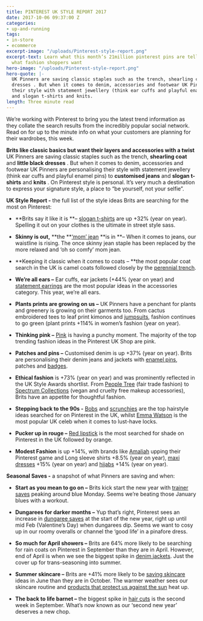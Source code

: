 ```yaml
---
title: PINTEREST UK STYLE REPORT 2017
date: 2017-10-06 09:37:00 Z
categories:
- up-and-running
tags:
- in-store
- ecommerce
excerpt-image: "/uploads/Pinterest-style-report.png"
excerpt-text: Learn what this month’s 21million pinterest pins are telling us about
  what fashion shoppers want
hero-image: "/uploads/Pinterest-style-report.png"
hero-quote: |-
  UK Pinners are saving classic staples such as the trench, shearling coat and little black
  dresses . But when it comes to denim, accessories and footwear UK Pinners are personalising
  their style with statement jewellery (think ear cuffs and playful enamel pins) to customised jeans
  and slogan t-shirts and knits.
length: Three minute read
---
```


We’re working with Pinterest to bring you the latest trend information as they collate the search results from the incredibly popular social network. Read on for up to the minute info on what your customers are planning for their wardrobes, this week.

**Brits like classic basics but want their layers and accessories with a twist**
UK Pinners are saving classic staples such as the trench, **shearling coat** and **little black dresses** . But when it comes to denim, accessories and footwear UK Pinners are personalising their style with statement jewellery (think ear cuffs and playful enamel pins) to **customised jeans** and **slogan t-shirts** and **knits** . On Pinterest style is personal. It’s very much a destination to express your signature style, a place to “be yourself, not your selfie”.

**UK Style Report -** the full list of the style ideas Brits are searching for the most on Pinterest:

* **Brits say it like it is **– [slogan t-shirts](https://protect-eu.mimecast.com/s/9OM5BUkDdpgiZk) are up \+32% (year on year). Spelling it out on your clothes is the ultimate in street style sass.

* **Skinny is out,** **the **[‘mom’ jean](https://protect-eu.mimecast.com/s/lqGbBfKx3ont2b) **is in **– When it comes to jeans, our waistline is rising. The once skinny jean staple has been replaced by the more relaxed and ‘oh so comfy’ mom jean.

* **Keeping it classic when it comes to coats – **the most popular coat search in the UK is camel coats followed closely by the [perennial trench](https://protect-eu.mimecast.com/s/z4WmBT6XOkJuEl).

* **We’re all ears –** Ear cuffs, ear jackets (\+44% (year on year) and [statement earrings](https://protect-eu.mimecast.com/s/rNJYBUlxoYOFJb) are the most popular ideas in the accessories category. This year, we’re all ears.

* **Plants prints are growing on us –** UK Pinners have a penchant for plants and greenery is growing on their garments too. From cactus embroidered tees to leaf print kimonos and [jumpsuits](https://protect-eu.mimecast.com/s/ZX5xBU6W9XGun8), fashion continues to go green (plant prints \+114% in women’s fashion (year on year).

* **Thinking pink –** [Pink](https://protect-eu.mimecast.com/s/m4b9BTwpV3YF6W) is having a punchy moment. The majority of the top trending fashion ideas in the Pinterest UK Shop are pink.

* **Patches and pins –** Customised denim is up \+37% (year on year). Brits are personalising their denim jeans and jackets with [enamel pins](https://protect-eu.mimecast.com/s/krbXBhqR2QkHW8), patches and [badges](https://protect-eu.mimecast.com/s/pLN1BUgwmVqH5R).

* **Ethical fashion** is \+73% (year on year) and was prominently reflected in the UK Style Awards shortlist. From [People Tree](https://protect-eu.mimecast.com/s/W9YZBFaXGDmFk6) (fair trade fashion) to [Spectrum Collections](https://protect-eu.mimecast.com/s/EME5BFLeEGqF1N) (vegan and cruelty free makeup accessories), Brits have an appetite for thoughtful fashion.

* **Stepping back to the 90s -** [Bobs](https://protect-eu.mimecast.com/s/LdYKBTze5Y0cn9) and [scrunchies](https://protect-eu.mimecast.com/s/GNEoBUm4Ld7igM) are the top hairstyle ideas searched for on Pinterest in the UK, whilst [Emma Watson](https://protect-eu.mimecast.com/s/YZe0BupJA05sDw) is the most popular UK celeb when it comes to lust-have locks.

* **Pucker up in rouge –** [Red lipstick](https://protect-eu.mimecast.com/s/1R3ZBhavY28FZr) is the most searched for shade on Pinterest in the UK followed by orange.

* **Modest Fashion** is up \+14%, with brands like [Amaliah](https://protect-eu.mimecast.com/s/K4YnBTae8VNFKp) upping their Pinterest game and Long sleeve shirts \+8.5% (year on year), [maxi dresses](https://protect-eu.mimecast.com/s/e4xZBTd32xVTwQ) \+15% (year on year) and [hijabs](https://protect-eu.mimecast.com/s/W9YZBFaXGDmFG6) \+14% (year on year).

**Seasonal Saves -** a snapshot of what Pinners are saving and when:

* **Start as you mean to go on –** Brits kick start the new year with [trainer saves](https://protect-eu.mimecast.com/s/0RArBh5lY2MiZv) peaking around blue Monday. Seems we’re beating those January blues with a workout.

* **Dungarees for darker months –** Yup that’s right, Pinterest sees an increase in [dungaree saves](https://protect-eu.mimecast.com/s/wxw6BTYA6m8FDV) at the start of the new year, right up until mid Feb (Valentine’s Day) when dungarees dip. Seems we want to cosy up in our roomy overalls or channel the ‘good life’ in a pinafore dress.

* **So much for April showers –** Brits are 64% more likely to be searching for rain coats on Pinterest in September than they are in April. However, end of April is when we see the biggest spike in [denim jackets](https://protect-eu.mimecast.com/s/aYdJBsn5897sLV). Just the cover up for trans-seasoning into summer.

* **Summer skincare –** Brits are \+41% more likely to be [saving skincare](https://protect-eu.mimecast.com/s/2mqDBFdNmVgTML) ideas in June than they are in October. The warmer weather sees our skincare routine and [products that protect us against the sun](https://protect-eu.mimecast.com/s/6e8DBC3qxZdtGJ) heat up.

* **The back to life barnet –** the biggest spike in [hair cuts](https://protect-eu.mimecast.com/s/NXYDBUWO8b3t4e) is the second week in September. What’s now known as our ‘second new year’ deserves a new chop.
